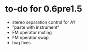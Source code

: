 # to-do for 0.6pre1.5

- stereo separation control for AY
- "paste with instrument"
- FM operator muting
- FM operator swap
- bug fixes
